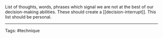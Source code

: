 List of thoughts, words, phrases which signal we are not at the best of our decision-making abilities. These should create a [[decision-interrupt]].
This list should be personal.

_________________
Tags: #technique 
